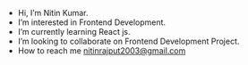 -  Hi, I’m Nitin Kumar.
-  I’m interested in Frontend Development.
-  I’m currently learning React js.
-  I’m looking to collaborate on Frontend Development Project.
-  How to reach me nitinrajput2003@gmail.com


<!---
NitinKumar-2003/NitinKumar-2003 is a ✨ special ✨ repository because its `README.md` (this file) appears on your GitHub profile.
You can click the Preview link to take a look at your changes.
--->
